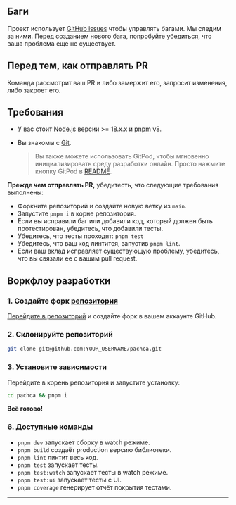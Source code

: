 ## Баги

Проект использует [GitHub issues](https://github.com/MonsterDeveloper/pachca/issues) чтобы управлять багами. Мы следим за ними. Перед созданием нового бага, попробуйте убедиться, что ваша проблема еще не существует.


## Перед тем, как отправлять PR

Команда рассмотрит ваш PR и либо замержит его, запросит изменения, либо закроет его.

## Требования

- У вас стоит [Node.js](https://nodejs.org/en/) версии >= 18.x.x и [pnpm](https://pnpm.io) v8.
- Вы знакомы с [Git](https://git-scm.com).

	> Вы также можете использовать GitPod, чтобы мгновенно инициализировать среду разработки онлайн. Просто нажмите кнопку GitPod в [README](./README.md).

**Прежде чем отправлять PR,** убедитесть, что следующие требования выполнены:

- Форкните репозиторий и создайте новую ветку из `main`.
- Запустите `pnpm i` в корне репозитория.
- Если вы исправили баг или добавили код, который должен быть протестирован, убедитесь, что добавили тесты.
- Убедитесь, что тесты проходят: `pnpm test`
- Убедитесь, что ваш код линтится, запустив `pnpm lint`.
- Если ваш вклад исправляет существующую проблему, убедитесь, что вы связали ее с вашим pull request.

## Воркфлоу разработки

### 1. Создайте форк [репозитория](https://github.com/MonsterDeveloper/pachca)

[Перейдите в репозиторий](https://github.com/MonsterDeveloper/pachca) и создайте форк в вашем аккаунте GitHub.

### 2. Склонируйте репозиторий

```bash
git clone git@github.com:YOUR_USERNAME/pachca.git
```

### 3. Установите зависимости

Перейдите в корень репозитория и запустите установку:

```bash
cd pachca && pnpm i
```

**Всё готово!**

### 6. Доступные команды

- `pnpm dev` запускает сборку в watch режиме.
- `pnpm build` создаёт production версию библиотеки.
- `pnpm lint` линтит весь код.
- `pnpm test` запускает тесты.
- `pnpm test:watch` запускает тесты в watch режиме.	
- `pnpm test:ui` запускает тесты с UI.	
- `pnpm coverage` генерирует отчёт покрытия тестами.
---